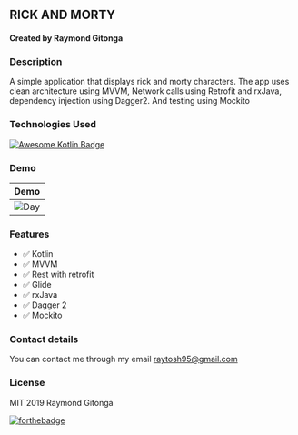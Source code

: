 ## RICK AND MORTY
#### Created by Raymond Gitonga

### Description
A simple application that displays rick and morty characters. The app uses clean architecture
using MVVM, Network calls using Retrofit and rxJava, dependency injection using Dagger2. And testing using 
Mockito

### Technologies Used
[![Awesome Kotlin Badge](https://kotlin.link/awesome-kotlin.svg)](https://github.com/KotlinBy/awesome-kotlin)

### Demo

  Demo                         |  
:-----------------------------:|
 ![Day](demos/tosh.gif)        | 


### Features
- :white_check_mark: Kotlin
- :white_check_mark: MVVM
- :white_check_mark: Rest with retrofit
- :white_check_mark: Glide
- :white_check_mark: rxJava
- :white_check_mark: Dagger 2 
- :white_check_mark: Mockito

### Contact details
You can contact me through my email raytosh95@gmail.com

### License
MIT 2019 Raymond Gitonga

[![forthebadge](https://forthebadge.com/images/badges/powered-by-water.svg)](https://forthebadge.com)